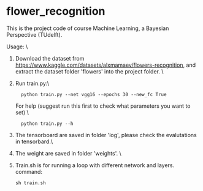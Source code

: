 # flower_recognition

This is the project code of course Machine Learning, a Bayesian Perspective (TUdelft).

Usage: \
1.  Download the dataset from https://www.kaggle.com/datasets/alxmamaev/flowers-recognition, and extract the dataset folder 'flowers' into the project folder. \

2.  Run train.py:\
    ```
      python train.py --net vgg16 --epochs 30 --new_fc True 
    ```
    For help (suggest run this first to check what parameters you want to set) \
    ```
      python train.py --h 
    ```
3.  The tensorboard are saved in folder 'log', please check the evalutations in tensorbard.\

4.  The weight are saved in folder 'weights'. \

5.  Train.sh is for running a loop with different network and layers. \
    command:  
    ```
    sh train.sh
    ```
